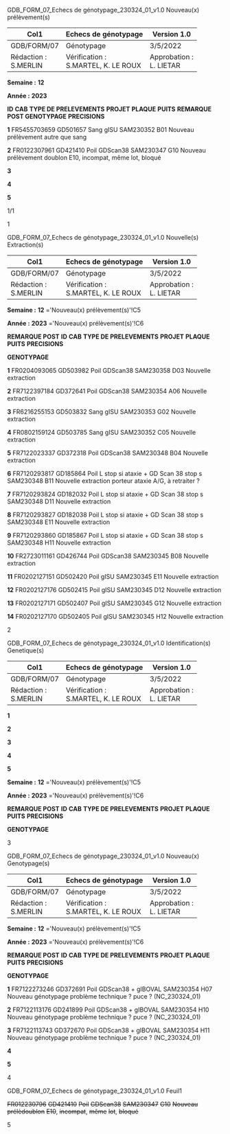 GDB_FORM_07_Echecs de génotypage_230324_01_v1.0 Nouveau(x) prélèvement(s)




|Col1|Echecs de génotypage|Version 1.0|
|---|---|---|
|GDB/FORM/07|Génotypage|3/5/2022|
|Rédaction :<br>S.MERLIN|Vérification :<br>S.MARTEL, K. LE ROUX|Approbation :<br>L. LIETAR|


**Semaine :** **12**

**Année :** **2023**

**ID** **CAB** **TYPE DE PRELEVEMENTS** **PROJET** **PLAQUE** **PUITS** **REMARQUE POST GENOTYPAGE** **PRECISIONS**

**1** FR5455703659 GD501657 Sang gISU SAM230352 B01 Nouveau prélèvement autre que sang

**2** FR0122307961 GD421410 Poil GDScan38 SAM230347 G10 Nouveau prélèvement doublon E10, incompat, même lot, bloqué

**3**

**4**

**5**

1/1


1

GDB_FORM_07_Echecs de génotypage_230324_01_v1.0 Nouvelle(s) Extraction(s)



|Col1|Echecs de génotypage|Version 1.0|
|---|---|---|
|GDB/FORM/07|Génotypage|3/5/2022|
|Rédaction :<br>S.MERLIN|Vérification :<br>S.MARTEL, K. LE ROUX|Approbation :<br>L. LIETAR|


**Semaine :** **12** ='Nouveau(x) prélèvement(s)'!C5

**Année :** **2023** ='Nouveau(x) prélèvement(s)'!C6



**REMARQUE POST**
**ID** **CAB** **TYPE DE PRELEVEMENTS** **PROJET** **PLAQUE** **PUITS** **PRECISIONS**

**GENOTYPAGE**


**1** FR0204093065 GD503982 Poil GDScan38 SAM230358 D03 Nouvelle extraction

**2** FR7122397184 GD372641 Poil GDScan38 SAM230354 A06 Nouvelle extraction

**3** FR6216255153 GD503832 Sang gISU SAM230353 G02 Nouvelle extraction

**4** FR0802159124 GD503785 Sang gISU SAM230352 C05 Nouvelle extraction

**5** FR7122023337 GD372318 Poil GDScan38 SAM230348 B04 Nouvelle extraction

**6** FR7120293817 GD185864 Poil L stop si ataxie + GD Scan 38 stop s SAM230348 B11 Nouvelle extraction porteur ataxie A/G, à retraiter ?

**7** FR7120293824 GD182032 Poil L stop si ataxie + GD Scan 38 stop s SAM230348 D11 Nouvelle extraction

**8** FR7120293827 GD182038 Poil L stop si ataxie + GD Scan 38 stop s SAM230348 E11 Nouvelle extraction

**9** FR7120293860 GD185867 Poil L stop si ataxie + GD Scan 38 stop s SAM230348 H11 Nouvelle extraction

**10** FR2723011161 GD426744 Poil GDScan38 SAM230345 B08 Nouvelle extraction

**11** FR0202127151 GD502420 Poil gISU SAM230345 E11 Nouvelle extraction

**12** FR0202127176 GD502415 Poil gISU SAM230345 D12 Nouvelle extraction

**13** FR0202127171 GD502407 Poil gISU SAM230345 G12 Nouvelle extraction

**14** FR0202127170 GD502405 Poil gISU SAM230345 H12 Nouvelle extraction


2

GDB_FORM_07_Echecs de génotypage_230324_01_v1.0 Identification(s) Genetique(s)


|Col1|Echecs de génotypage|Version 1.0|
|---|---|---|
|GDB/FORM/07|Génotypage|3/5/2022|
|Rédaction :<br>S.MERLIN|Vérification :<br>S.MARTEL, K. LE ROUX|Approbation :<br>L. LIETAR|


**1**

**2**

**3**

**4**

**5**


**Semaine :** **12** ='Nouveau(x) prélèvement(s)'!C5

**Année :** **2023** ='Nouveau(x) prélèvement(s)'!C6



**REMARQUE POST**
**ID** **CAB** **TYPE DE PRELEVEMENTS** **PROJET** **PLAQUE** **PUITS** **PRECISIONS**

**GENOTYPAGE**


3

GDB_FORM_07_Echecs de génotypage_230324_01_v1.0 Nouveau(x) Genotypage(s)



|Col1|Echecs de génotypage|Version 1.0|
|---|---|---|
|GDB/FORM/07|Génotypage|3/5/2022|
|Rédaction :<br>S.MERLIN|Vérification :<br>S.MARTEL, K. LE ROUX|Approbation :<br>L. LIETAR|


**Semaine :** **12** ='Nouveau(x) prélèvement(s)'!C5

**Année :** **2023** ='Nouveau(x) prélèvement(s)'!C6



**REMARQUE POST**
**ID** **CAB** **TYPE DE PRELEVEMENTS** **PROJET** **PLAQUE** **PUITS** **PRECISIONS**

**GENOTYPAGE**


**1** FR7122273246 GD372691 Poil GDScan38 + gIBOVAL SAM230354 H07 Nouveau génotypage problème technique ? puce ? (NC_230324_01)

**2** FR7122113176 GD241899 Poil GDScan38 + gIBOVAL SAM230354 H10 Nouveau génotypage problème technique ? puce ? (NC_230324_01)

**3** FR7122113743 GD372670 Poil GDScan38 + gIBOVAL SAM230354 H11 Nouveau génotypage problème technique ? puce ? (NC_230324_01)

**4**

**5**


4

GDB_FORM_07_Echecs de génotypage_230324_01_v1.0 Feuil1

~~FR012230796~~ ~~GD421410~~ ~~Poil~~ ~~GDScan38~~ ~~SAM230347~~ ~~G10~~ ~~Nouveau~~ ~~prélèdoublon~~ ~~E10~~, ~~incompat~~, ~~même~~ ~~lot~~, ~~bloqué~~

5

